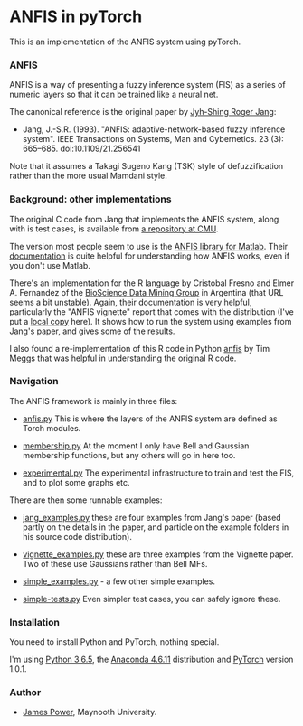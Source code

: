 # ANFIS in pyTorch #


This is an implementation of the ANFIS system using pyTorch.


### ANFIS

ANFIS is a way of presenting a fuzzy inference system (FIS) as a
series of numeric layers so that it can be trained like a neural net.

The canonical reference is the original paper by
[Jyh-Shing Roger Jang](http://mirlab.org/jang/):

* Jang, J.-S.R. (1993). "ANFIS: adaptive-network-based fuzzy inference
  system". IEEE Transactions on Systems, Man and Cybernetics. 23 (3):
  665–685. doi:10.1109/21.256541

Note that it assumes a Takagi Sugeno Kang (TSK) style of
defuzzification rather than the more usual Mamdani style.


### Background: other implementations

The original C code from Jang that implements the ANFIS system, along
with is test cases, is available from
[a repository at CMU](https://www.cs.cmu.edu/Groups/AI/areas/fuzzy/systems/anfis/).

The version most people seem to use is the
[ANFIS library for Matlab](https://www.mathworks.com/help/fuzzy/anfis.html).
Their [documentation](https://www.mathworks.com/help/fuzzy/neuro-adaptive-learning-and-anfis.html) is quite helpful for understanding how ANFIS works,
even if you don't use Matlab.

There's an implementation for the R language by Cristobal Fresno and Elmer
A. Fernandez of the
[BioScience Data Mining Group](http://www.bdmg.com.ar/?page_id=176)
in Argentina (that URL seems a bit unstable).
Again, their documentation is very helpful, particularly
the "ANFIS vignette" report that comes with the distribution (I've put a
[local copy](./Anfis-vignette.pdf) here).  It
shows how to run the system using examples from Jang's paper, and gives
some of the results.

I also found a re-implementation of this R code in Python 
[anfis](https://github.com/twmeggs/anfis) by Tim Meggs that was helpful
in understanding the original R code.


### Navigation

The ANFIS framework is mainly in three files:

* [anfis.py](./anfis.py) This is where the layers of the ANFIS system
  are defined as Torch modules.

* [membership.py](./membership.py) At the moment I only have Bell and
  Gaussian membership functions, but any others will go in here too.

* [experimental.py](./experimental.py) The experimental infrastructure
  to train and test the FIS, and to plot some graphs etc.


There are then some runnable examples:

* [jang_examples.py](./jang_examples.py) these are four
  examples from Jang's paper (based partly on the details in the
  paper, and particle on the example folders in his source code
  distribution).

* [vignette_examples.py](./vignette_examples.py) these are
  three examples from the Vignette paper.  Two of these use Gaussians
  rather than Bell MFs.

* [simple_examples.py](./simple_examples.py) - a few other simple
  examples.






* [simple-tests.py](./simple-tests.py) Even simpler test cases, you
  can safely ignore these.


### Installation

You need to install Python and PyTorch, nothing special.

I'm using
[Python 3.6.5](https://www.python.org/downloads/),
the [Anaconda 4.6.11](https://www.anaconda.com/distribution/) distribution
and [PyTorch](https://pytorch.org) version 1.0.1.


### Author ###

* [James Power](http://www.cs.nuim.ie/~jpower/), Maynooth University.
